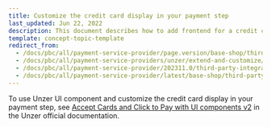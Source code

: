 ```yaml
---
title: Customize the credit card display in your payment step
last_updated: Jun 22, 2022
description: This document describes how to add frontend for a credit card to your project.
template: concept-topic-template
redirect_from:
  - /docs/pbc/all/payment-service-provider/page.version/base-shop/third-party-integrations/unzer/customize-the-credit-card-display-in-your-payment-step.html
  - /docs/pbc/all/payment-service-providers/unzer/extend-and-customize/customize-the-credit-card-display-in-your-payment-step.html
  - /docs/pbc/all/payment-service-provider/202311.0/third-party-integrations/unzer/extend-and-customize/customize-the-credit-card-display-in-your-payment-step.html
  - /docs/pbc/all/payment-service-provider/latest/base-shop/third-party-integrations/unzer/extend-and-customize/customize-the-credit-card-display-in-your-payment-step.html
---
```


To use Unzer UI component and customize the credit card display in your payment step, see [Accept Cards and Click to Pay with UI components v2](https://docs.unzer.com/payment-methods/card/accept-card-ui-component-v2/) in the Unzer official documentation.
